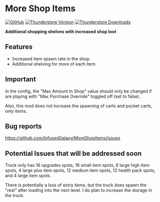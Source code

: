 # More Shop Items
[![GitHub](https://img.shields.io/badge/GitHub-MoreShopItems-brightgreen?style=for-the-badge&logo=GitHub)](https://github.com/InfusedGalaxy/MoreShopItems)
[![Thunderstore Version](https://img.shields.io/thunderstore/v/GalaxyMods/MoreShopItems?style=for-the-badge&logo=thunderstore&logoColor=white)](https://thunderstore.io/c/repo/p/GalaxyMods/MoreShopItems)
[![Thunderstore Downloads](https://img.shields.io/thunderstore/dt/GalaxyMods/MoreShopItems?style=for-the-badge&logo=thunderstore&logoColor=white)](https://thunderstore.io/c/repo/p/GalaxyMods/MoreShopItems)

**Additional shopping shelves with increased shop loot**

## Features
- Increased item spawn rate in the shop.
- Additional shelving for more of each item.

## Important
In the config, the "Max Amount In Shop" value should only be changed if are playing with "Max Purchase Override" toggled off (set to false).

Also, this mod does not increase the spawning of carts and pocket carts, only items.

## Bug reports
https://github.com/InfusedGalaxy/MoreShopItems/issues

## Potential Issues that will be addressed soon

Truck only has 16 upgrades spots, 16 small item spots, 8 large high item spots, 4 large plus item spots, 12 medium item spots, 12 health pack spots, and 4 large item spots.

There is potentially a loss of extra items, but the truck does spawn the "rest" after loading into the next level. I do plan to increase the storage in the truck.